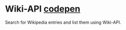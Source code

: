 # Wiki-API [codepen](http://codepen.io/Yimy/full/jrKWaB/)

Search for Wikipedia entries and list them using Wiki-API.
